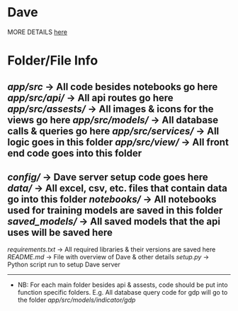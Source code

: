 # Dave

MORE DETAILS [here](https://gainful-power-e3e.notion.site/Dave-Research-Thoughts-aa34889588f74158bcaa0400b3b4889f)

# Folder/File Info
*app/src* -> All code besides notebooks go here
*app/src/api/* -> All api routes go here
*app/src/assests/* -> All images & icons for the views go here
*app/src/models/* -> All database calls & queries go here
*app/src/services/* -> All logic goes in this folder
*app/src/view/* -> All front end code goes into this folder
------------------------------------
*config/* -> Dave server setup code goes here
*data/* -> All excel, csv, etc. files that contain data go into this folder
*notebooks/* -> All notebooks used for training models are saved in this folder
*saved_models/* -> All saved models that the api uses will be saved here
------------------------------------
*requirements.txt* -> All required libraries & their versions are saved here
*README.md* -> File with overview of Dave & other details
*setup.py* -> Python script run to setup Dave server

------------------------------------
* NB: For each main folder besides api & assests, code should be put into function
    specific folders.
    E.g. All database query code for gdp will go to the folder
        *app/src/models/indicator/gdp*